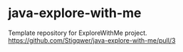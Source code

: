 # java-explore-with-me
Template repository for ExploreWithMe project.
https://github.com/Stigqwer/java-explore-with-me/pull/3
